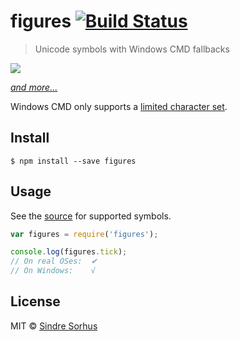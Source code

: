 # figures [![Build Status](https://travis-ci.org/sindresorhus/figures.svg?branch=master)](https://travis-ci.org/sindresorhus/figures)

> Unicode symbols with Windows CMD fallbacks

[![](screenshot.png)](index.js)

[*and more...*](index.js)

Windows CMD only supports a [limited character set](http://en.wikipedia.org/wiki/Code_page_437).


## Install

```
$ npm install --save figures
```


## Usage

See the [source](index.js) for supported symbols.

```js
var figures = require('figures');

console.log(figures.tick);
// On real OSes:  ✔︎
// On Windows:    √
```


## License

MIT © [Sindre Sorhus](http://sindresorhus.com)
